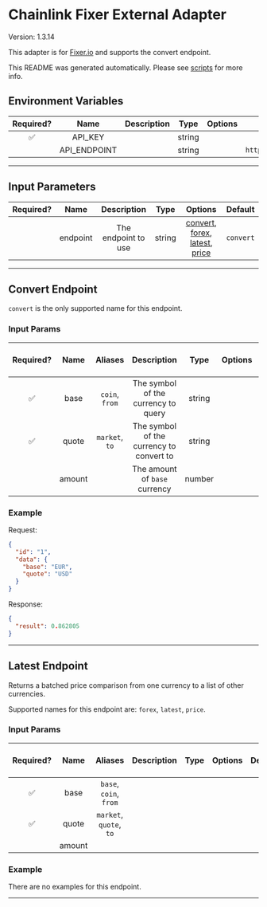 # Chainlink Fixer External Adapter

Version: 1.3.14

This adapter is for [Fixer.io](https://fixer.io/) and supports the convert endpoint.

This README was generated automatically. Please see [scripts](../../scripts) for more info.

## Environment Variables

| Required? |     Name     | Description |  Type  | Options |         Default         |
| :-------: | :----------: | :---------: | :----: | :-----: | :---------------------: |
|    ✅     |   API_KEY    |             | string |         |                         |
|           | API_ENDPOINT |             | string |         | `https://data.fixer.io` |

---

## Input Parameters

| Required? |   Name   |     Description     |  Type  |                                                    Options                                                     |  Default  |
| :-------: | :------: | :-----------------: | :----: | :------------------------------------------------------------------------------------------------------------: | :-------: |
|           | endpoint | The endpoint to use | string | [convert](#convert-endpoint), [forex](#latest-endpoint), [latest](#latest-endpoint), [price](#latest-endpoint) | `convert` |

---

## Convert Endpoint

`convert` is the only supported name for this endpoint.

### Input Params

| Required? |  Name  |    Aliases     |               Description                |  Type  | Options | Default | Depends On | Not Valid With |
| :-------: | :----: | :------------: | :--------------------------------------: | :----: | :-----: | :-----: | :--------: | :------------: |
|    ✅     |  base  | `coin`, `from` |   The symbol of the currency to query    | string |         |         |            |                |
|    ✅     | quote  | `market`, `to` | The symbol of the currency to convert to | string |         |         |            |                |
|           | amount |                |      The amount of `base` currency       | number |         |   `1`   |            |                |

### Example

Request:

```json
{
  "id": "1",
  "data": {
    "base": "EUR",
    "quote": "USD"
  }
}
```

Response:

```json
{
  "result": 0.862805
}
```

---

## Latest Endpoint

Returns a batched price comparison from one currency to a list of other currencies.

Supported names for this endpoint are: `forex`, `latest`, `price`.

### Input Params

| Required? |  Name  |         Aliases         | Description | Type | Options | Default | Depends On | Not Valid With |
| :-------: | :----: | :---------------------: | :---------: | :--: | :-----: | :-----: | :--------: | :------------: |
|    ✅     |  base  | `base`, `coin`, `from`  |             |      |         |         |            |                |
|    ✅     | quote  | `market`, `quote`, `to` |             |      |         |         |            |                |
|           | amount |                         |             |      |         |         |            |                |

### Example

There are no examples for this endpoint.

---
